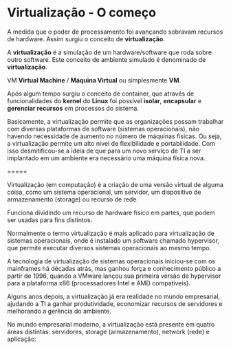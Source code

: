 # Virtualização - O começo

A medida que o poder de processamento foi avançando sobravam recursos de hardware. Assim surgiu o conceito de **virtualização**.

A **virtualização** é a simulação de um hardware/software que roda sobre outro software. Este conceito de ambiente simulado é denominado de **virtualização**.

VM **Virtual Machine** / **Máquina Virtual**  ou simplesmente **VM**.

Após algum tempo surgiu o conceito de container, que através de funcionalidades do **kernel** do **Linux** foi possível **isolar**, **encapsular** e **gerenciar recursos** em processos do sistema.

Basicamente, a virtualização permite que as organizações possam trabalhar com diversas plataformas de software (sistemas operacionais), não havendo necessidade de aumento no número de máquinas físicas. Ou seja, a virtualização permite um alto nível de flexibilidade e portabilidade. Com isso desmitificou-se a ideia de que para um novo serviço de TI a ser implantado em um ambiente era necessário uma máquina física nova.

=====

Virtualização (em computação) é a criação de uma versão virtual de alguma coisa, como um sistema operacional, um servidor, um dispositivo de armazenamento (storage) ou recurso de rede.

Funciona dividindo um recurso de hardware físico em partes, que podem ser usadas para fins distintos.

Normalmente o termo virtualização é mais aplicado para virtualização de sistemas operacionais, onde é instalado um software chamado hypervisor, que permite executar diversos sistemas operacionais ao mesmo tempo.

A tecnologia de virtualização de sistemas operacionais iniciou-se com os mainframes há décadas atrás, mas ganhou força e conhecimento público a partir de 1996, quando a VMware  lançou sua primeira versão de hypervisor para a plataforma x86 (processadores Intel e AMD compatíveis).

Alguns anos depois, a virtualização já era realidade no mundo empresarial, ajudando a TI a ganhar produtividade, economizar recursos de servidores e melhorando a gerência do ambiente.

No mundo empresarial moderno, a virtualização está presente em quatro áreas distintas: servidores, storage (armazenamento), network (rede) e aplicação:

